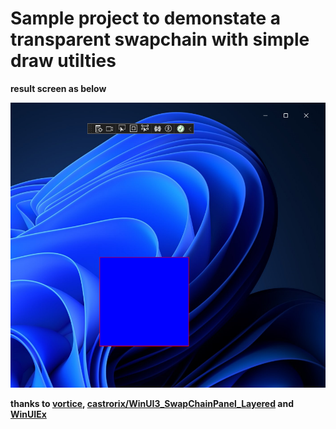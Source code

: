 # Sample project to demonstate a transparent swapchain with simple draw utilties

**result screen as below**

![result](./screenshots/result.png)

**thanks to [vortice](https://github.com/amerkoleci/Vortice.Windows), [castrorix/WinUI3_SwapChainPanel_Layered](https://github.com/castorix/WinUI3_SwapChainPanel_Layered) and [WinUIEx](https://github.com/dotMorten/WinUIEx)**
